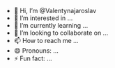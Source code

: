 - 👋 Hi, I’m @Valentynajaroslav
- 👀 I’m interested in ...
- 🌱 I’m currently learning ...
- 💞️ I’m looking to collaborate on ...
- 📫 How to reach me ...
- 😄 Pronouns: ...
- ⚡ Fun fact: ...

<!---
Valentynajaroslav/Valentynajaroslav is a ✨ special ✨ repository because its `README.md` (this file) appears on your GitHub profile.
You can click the Preview link to take a look at your changes.
--->
